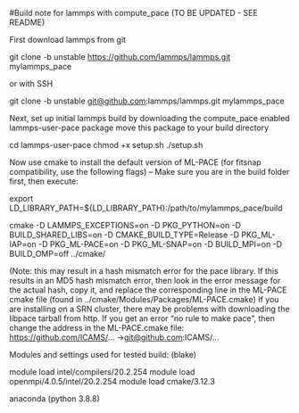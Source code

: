#Build note for lammps with compute_pace (TO BE UPDATED - SEE README)

First download lammps from git

git clone -b unstable https://github.com/lammps/lammps.git 
mylammps_pace

or with SSH

git clone -b unstable git@github.com:lammps/lammps.git mylammps_pace

Next, set up initial lammps build by downloading the compute_pace enabled lammps-user-pace package move this package to your build directory 

cd lammps-user-pace
chmod +x setup.sh
./setup.sh

Now use cmake to install the default version of ML-PACE (for fitsnap compatibility, use the following flags) – Make sure you are in the build folder first, then execute:

export LD_LIBRARY_PATH=${LD_LIBRARY_PATH}:/path/to/mylammps_pace/build

cmake -D LAMMPS_EXCEPTIONS=on -D PKG_PYTHON=on -D BUILD_SHARED_LIBS=on -D CMAKE_BUILD_TYPE=Release -D PKG_ML-IAP=on -D PKG_ML-PACE=on -D PKG_ML-SNAP=on -D BUILD_MPI=on -D BUILD_OMP=off ../cmake/

(Note: this may result in a hash mismatch error for the pace library. If this results in an MD5 hash mismatch error, then look in the error message for the actual hash, copy it, and replace the corresponding line in the ML-PACE cmake file (found in  ../cmake/Modules/Packages/ML-PACE.cmake) 
If you are installing on a SRN cluster, there may be problems with downloading the libpace tarball from http. If you get an error “no rule to make pace”, then change the address in the ML-PACE.cmake file:
https://github.com/ICAMS/... ->git@github.com:ICAMS/...

Modules and settings used for tested build: (blake)

module load intel/compilers/20.2.254
module load openmpi/4.0.5/intel/20.2.254
module load cmake/3.12.3

anaconda (python 3.8.8)

